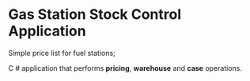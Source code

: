 # Gas Station Stock Control Application

Simple price list for fuel stations;

C # application that performs <b>pricing</b>, <b>warehouse</b> and <b>case</b> operations.

